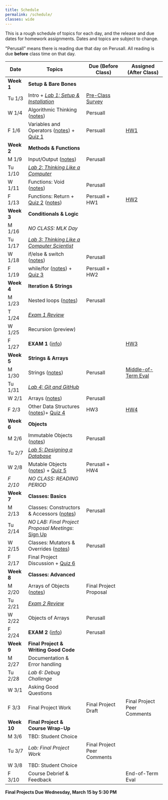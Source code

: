 ```yaml
---
title: Schedule
permalink: /schedule/
classes: wide
---
```


This is a rough schedule of topics for each day, and the release and due dates for homework assignments. Dates and topics are subject to change. 

"Perusall" means there is reading due that day on Perusall. All reading is due **before** class time on that day.


| Date	| Topics	| Due (Before Class) |	Assigned (After Class) |
| ------- | --------------- | ------------- | -------------- |
| **Week 1** | **Setup & Bare Bones** | | |
| Tu 1/3 | Intro + [_Lab 1: Setup & Installation_][lab1] | [Pre-Class Survey][survey] | | 
| W 1/4 | Algorithmic Thinking ([notes][w1-d1]) | Persuall | |
| F 1/6 | Variables and Operators ([notes][w1-d2]) + [Quiz 1][quiz1] | Persuall | [HW1][hwk1] |
| **Week 2** | **Methods & Functions** | | |
| M 1/9 | Input/Output ([notes][w2-d1]) | Perusall | |
| Tu 1/10 | [_Lab 2: Thinking Like a Computer_][lab2] | | |
| W 1/11 | Functions: Void ([notes][w2-d2]) | Perusall | |
| F 1/13 | Functions: Return + [Quiz 2][quiz2] ([notes][w2-d3])| Persuall + HW1 | [HW2][hwk2] |
| **Week 3** | **Conditionals & Logic** | | |
| M 1/16 | _NO CLASS: MLK Day_ | | |
| Tu 1/17 | [_Lab 3: Thinking Like a Computer Scientist_][lab3] | | | 
| W 1/18 | if/else & switch ([notes][w3-d1]) | Perusall | |
| F 1/19 | while/for ([notes][w3-d2]) + [Quiz 3][quiz3] | Persuall + HW2 | |
| **Week 4** | **Iteration & Strings** | | |
| M 1/23 | Nested loops ([notes][w4-d1]) | Perusall | | 
| T 1/24 | [_Exam 1 Review_][exam1-prac] | | |
| W 1/25 |  Recursion (preview) | | |
| F 1/27 | **EXAM 1** ([info][exam1-info]) | | [HW3][hwk3] |
| **Week 5** | **Strings & Arrays** | | |
| M 1/30 | Strings ([notes][w5-d1])| Perusall | [Middle-of-Term Eval][mid-eval] |
| Tu 1/31 | [_Lab 4: Git and GitHub_][lab4] | | |
| W 2/1 | Arrays ([notes][w5-d2]) | Perusall |  | 
| F 2/3 | Other Data Structures ([notes][w5-d3])+ [Quiz 4][quiz4] | HW3 | [HW4][hwk4] |
| **Week 6** | **Objects** | | |
| M 2/6 | Immutable Objects ([notes][w6-d1]) | Perusall | |
| Tu 2/7 | [_Lab 5: Designing a Database_][lab5] | | |
| W 2/8 | Mutable Objects ([notes][w6-d2]) + [Quiz 5][quiz5] | Perusall + HW4 | | 
| _F 2/10_ | _NO CLASS: READING PERIOD_ | | |
| **Week 7** | **Classes: Basics** | | |
| M 2/13 | Classes: Constructors & Accessors ([notes][w7-d1])| Perusall | |
| Tu 2/14 | _NO LAB: Final Project Proposal Meetings_: [Sign Up][propmeet] | | |
| W 2/15 | Classes: Mutators & Overrides ([notes][w7-d2])| Perusall | |
| F 2/17 | Final Project Discussion + [Quiz 6][quiz6] | |
| **Week 8** | **Classes: Advanced** | | |
| M 2/20 | Arrays of Objects ([notes][w8-d1]) | Final Project Proposal | | 
| Tu 2/21 | [_Exam 2 Review_][exam2-prac] |  | |
| W 2/22 | Objects of Arrays | Perusall | |
| F 2/24 | **EXAM 2** ([info][exam2-info])| Perusall | |
| **Week 9** | **Final Project & Writing Good Code** | | | 
| M 2/27 | Documentation & Error handling |  |  |
| Tu 2/28 | _Lab 6: Debug Challenge_ | | |
| W 3/1 | Asking Good Questions | | |
| F 3/3 | Final Project Work | Final Project Draft | Final Project Peer Comments  |
| **Week 10** | **Final Project & Course Wrap-Up** | | |
| M 3/6 | TBD: Student Choice | | | 
| Tu 3/7 | _Lab: Final Project Work_ | Final Project Peer Comments | |
| W 3/8 | TBD: Student Choice | | |
| F 3/10 | Course Debrief & Feedback | | End-of-Term Eval |

**Final Projects Due Wednesday, March 15 by 5:30 PM**


[syllabus]: https://alackles.github.io/CMSC-14-WT-23/syllabus/

[survey]: https://forms.gle/rDthQ7BWk4aW2gkdA

[lab1]: https://alackles.github.io/CMSC-150-WT-23/labs/lab1
[lab2]: https://alackles.github.io/CMSC-150-WT-23/labs/lab2
[lab3]: https://alackles.github.io/CMSC-150-WT-23/labs/lab3
[lab4]: https://alackles.github.io/CMSC-150-WT-23/labs/lab4
[lab5]: https://alackles.github.io/CMSC-150-WT-23/labs/lab5

[hwk1]: https://alackles.github.io/CMSC-150-WT-23/hwk/hwk1
[hwk2]: https://alackles.github.io/CMSC-150-WT-23/hwk/hwk2
[hwk3]: https://alackles.github.io/CMSC-150-WT-23/hwk/hwk3
[hwk4]: https://alackles.github.io/CMSC-150-WT-23/hwk/hwk4

[w1-d1]: https://alackles.github.io/CMSC-150-WT-23/lectures/w1-d1
[w1-d2]: https://alackles.github.io/CMSC-150-WT-23/lectures/w1-d2
[w2-d1]: https://alackles.github.io/CMSC-150-WT-23/lectures/w2-d1
[w2-d2]: https://alackles.github.io/CMSC-150-WT-23/lectures/w2-d2
[w2-d3]: https://alackles.github.io/CMSC-150-WT-23/lectures/w2-d3
[w3-d1]: https://alackles.github.io/CMSC-150-WT-23/lectures/w3-d1
[w3-d2]: https://alackles.github.io/CMSC-150-WT-23/lectures/w3-d2
[w4-d1]: https://alackles.github.io/CMSC-150-WT-23/lectures/w4-d1
[w5-d1]: https://alackles.github.io/CMSC-150-WT-23/lectures/w5-d1
[w5-d2]: https://alackles.github.io/CMSC-150-WT-23/lectures/w5-d2
[w5-d3]: https://alackles.github.io/CMSC-150-WT-23/lectures/w5-d3
[w6-d1]: https://alackles.github.io/CMSC-150-WT-23/lectures/w6-d1
[w6-d2]: https://alackles.github.io/CMSC-150-WT-23/lectures/w6-d2
[w7-d1]: https://alackles.github.io/CMSC-150-WT-23/lectures/w7-d1
[w7-d2]: https://alackles.github.io/CMSC-150-WT-23/lectures/w7-d2
[w8-d1]: https://alackles.github.io/CMSC-150-WT-23/lectures/w8-d1

[quiz1]: https://alackles.github.io/CMSC-150-WT-23/quizzes/quiz1
[quiz2]: https://alackles.github.io/CMSC-150-WT-23/quizzes/quiz2
[quiz3]: https://alackles.github.io/CMSC-150-WT-23/quizzes/quiz3
[quiz4]: https://alackles.github.io/CMSC-150-WT-23/quizzes/quiz4
[quiz5]: https://alackles.github.io/CMSC-150-WT-23/quizzes/quiz5
[quiz6]: https://alackles.github.io/CMSC-150-WT-23/quizzes/quiz6

[exam1-info]: https://alackles.github.io/CMSC-150-WT-23/guides/exam1
[exam2-info]: https://alackles.github.io/CMSC-150-WT-23/guides/exam2
[exam1-prac]: https://alackles.github.io/CMSC-150-WT-23/guides/exam1-prac/
[exam2-prac]: https://alackles.github.io/CMSC-150-WT-23/guides/exam2-prac/

[mid-eval]: https://forms.gle/zoquh6tUMUbr8hKZ8
[propmeet]: https://calendly.com/ackles/cmsc150-final